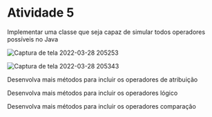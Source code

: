 # Atividade 5
Implementar uma classe que seja capaz de simular todos operadores possíveis no Java


![Captura de tela 2022-03-28 205253](https://user-images.githubusercontent.com/98854868/160506066-84ec78d7-a593-4c8d-8ca8-4a6a0652d103.png)

![Captura de tela 2022-03-28 205343](https://user-images.githubusercontent.com/98854868/160506067-e9c842aa-3463-4f94-9ba5-9cac1da91290.png)



Desenvolva mais métodos para incluir os operadores de atribuição 

Desenvolva mais métodos para incluir os operadores lógico 

Desenvolva mais métodos para incluir os operadores comparação
